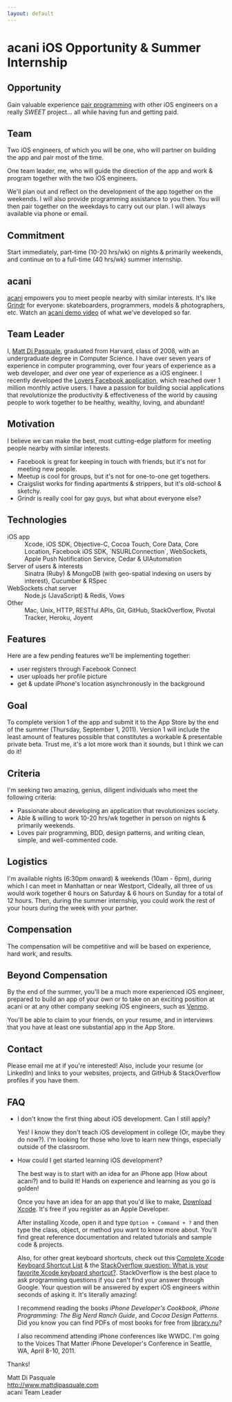 ```yaml
---
layout: default
---
```


# acani iOS Opportunity & Summer Internship


## Opportunity

Gain valuable experience [pair programming](http://j.mp/cuq3vn) with other iOS engineers on a really *SWEET* project... all while having fun and getting paid.

## Team

Two iOS engineers, of which you will be one, who will partner on building the app and pair most of the time.

One team leader, me, who will guide the direction of the app and work & program together with the two iOS engineers.

We'll plan out and reflect on the development of the app together on the weekends. I will also provide programming assistance to you then. You will then pair together on the weekdays to carry out our plan. I will always available via phone or email.

## Commitment

Start immediately, part-time (10-20 hrs/wk) on nights & primarily weekends, and continue on to a full-time (40 hrs/wk) summer internship.

## acani

[acani](/) empowers you to meet people nearby with similar interests. It's like [Grindr](http://www.grindr.com) for everyone: skateboarders, programmers, models & photographers, etc. Watch an [acani demo video](/videos/acani-demo-2011-03-20.mov) of what we've developed so far.

## Team Leader

I, [Matt Di Pasquale](http://www.mattdipasquale.com), graduated from Harvard, class of 2008, with an undergraduate degree in Computer Science. I have over seven years of experience in computer programming, over four years of experience as a web developer, and over one year of experience as a iOS engineer. I recently developed the [Lovers Facebook application](http://j.mp/mylovers), which reached over 1 million monthly active users. I have a passion for building social applications that revolutionize the productivity & effectiveness of the world by causing people to work together to be healthy, wealthy, loving, and abundant!

## Motivation

I believe we can make the best, most cutting-edge platform for meeting people nearby with similar interests.

- Facebook is great for keeping in touch with friends, but it's not for meeting new people.
- Meetup is cool for groups, but it's not for one-to-one get togethers.
- Craigslist works for finding apartments & strippers, but it's old-school & sketchy.
- Grindr is really cool for gay guys, but what about everyone else?

## Technologies

<dl>
  <dt>iOS app</dt>
  <dd>Xcode, iOS SDK, Objective-C, Cocoa Touch, Core Data, Core Location, Facebook iOS SDK, `NSURLConnection`, WebSockets, Apple Push Notification Service, Cedar & UIAutomation</dd>
  <dt>Server of users & interests</dt>
  <dd>Sinatra (Ruby) & MongoDB (with geo-spatial indexing on users by interest), Cucumber & RSpec</dd>
  <dt>WebSockets chat server</dt>
  <dd>Node.js (JavaScript) & Redis, Vows</dd>
  <dt>Other</dt>
  <dd>Mac, Unix, HTTP, RESTful APIs, Git, GitHub, StackOverflow, Pivotal Tracker, Heroku, Joyent</dd>
</dl>

## Features

Here are a few pending features we'll be implementing together:

- user registers through Facebook Connect
- user uploads her profile picture
- get & update iPhone's location asynchronously in the background

## Goal

To complete version 1 of the app and submit it to the App Store by the end of the summer (Thursday, September 1, 2011). Version 1 will include the least amount of features possible that constitutes a workable & presentable private beta. Trust me, it's a lot more work than it sounds, but I think we can do it!

## Criteria

I'm seeking two amazing, genius, diligent individuals who meet the following criteria:

- Passionate about developing an application that revolutionizes society.
- Able & willing to work 10-20 hrs/wk together in person on nights & primarily weekends.
- Loves pair programming, BDD, design patterns, and writing clean, simple, and well-commented code.

## Logistics

I'm available nights (6:30pm onward) & weekends (10am - 6pm), during which I can meet in Manhattan or near Westport, CIdeally, all three of us would work together 6 hours on Saturday & 6 hours on Sunday for a total of 12 hours. Then, during the summer internship, you could work the rest of your hours during the week with your partner.

## Compensation

The compensation will be competitive and will be based on experience, hard work, and results.

## Beyond Compensation

By the end of the summer, you'll be a much more experienced iOS engineer, prepared to build an app of your own or to take on an exciting position at acani or at any other company seeking iOS engineers, such as [Venmo][1].

You'll be able to claim to your friends, on your resume, and in interviews that you have at least one substantial app in the App Store.

## Contact

Please email me at <script>eval(decodeURIComponent('%64%6f%63%75%6d%65%6e%74%2e%77%72%69%74%65%28%27%3c%61%20%63%6c%61%73%73%3d%5c%22%65%6d%61%69%6c%5c%22%20%68%72%65%66%3d%5c%22%6d%61%69%6c%74%6f%3a%6c%69%76%65%6c%6f%76%65%70%72%6f%73%70%65%72%40%67%6d%61%69%6c%2e%63%6f%6d%5c%22%3e%6c%69%76%65%6c%6f%76%65%70%72%6f%73%70%65%72%40%67%6d%61%69%6c%2e%63%6f%6d%3c%5c%2f%61%3e%27%29%3b'))</script> if you're interested! Also, include your resume (or LinkedIn) and links to your websites, projects, and GitHub & StackOverflow profiles if you have them.

## FAQ

* I don't know the first thing about iOS development. Can I still apply?

  Yes! I know they don't teach iOS development in college (Or, maybe they do now?). I'm looking for those who love to learn new things, especially outside of the classroom.
  
* How could I get started learning iOS development?

  The best way is to start with an idea for an iPhone app (How about acani?) and to build it! Hands on experience and learning as you go is golden!

  Once you have an idea for an app that you'd like to make, [Download Xcode][2]. It's free if you register as an Apple Developer.
  
  After installing Xcode, open it and type `Option + Command + ?` and then type the class, object, or method you want to know more about. You'll find great reference documentation and related tutorials and sample code & projects.
  
  Also, for other great keyboard shortcuts, check out this [Complete Xcode Keyboard Shortcut List][3] & the [StackOverflow question: What is your favorite Xcode keyboard shortcut?][4]. StackOverflow is the best place to ask programming questions if you can't find your answer through Google. Your question will be answered by expert iOS engineers within seconds of asking it. It's literally amazing!

  I recommend reading the books *iPhone Developer's Cookbook*, *iPhone Programming: The Big Nerd Ranch Guide*, and *Cocoa Design Patterns*. Did you know you can find PDFs of most books for free from [library.nu][5]?
  
  I also recommend attending iPhone conferences like WWDC. I'm going to the Voices That Matter iPhone Developer's Conference in Seattle, WA, April 8-10, 2011.

Thanks!

Matt Di Pasquale  
<http://www.mattdipasquale.com>  
acani Team Leader

[1]: https://venmo.com/info/jobs
[2]: http://developer.apple.com/xcode/
[3]: http://cocoasamurai.blogspot.com/2008/02/complete-xcode-keyboard-shortcut-list.html
[4]: http://stackoverflow.com/questions/1402174/what-is-your-favorite-xcode-keyboard-shortcut
[5]: http://library.nu/